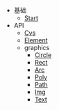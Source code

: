 * 基础
  * [Start](/Start.md)
* API
  * [Cvs](/Cvs.md)
  * [Element](/Element.md)
  * graphics
    * [Circle](/graphics/Circle.md)
    * [Rect](/graphics/Rect.md)
    * [Arc](/graphics/Arc.md)
    * [Poly](/graphics/Poly.md)
    * [Path](/graphics/Path.md)
    * [Img](/graphics/Img.md)
    * [Text](/graphics/Text.md)
  